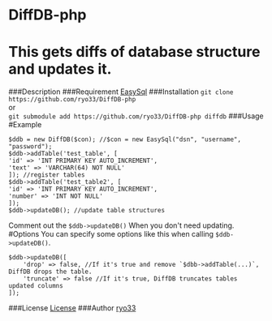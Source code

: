 # DiffDB-php
This gets diffs of database structure and updates it.  
====
###Description
###Requirement
[EasySql](https://github.com/ryo33/ryo33PHPlib)
###Installation
`git clone https://github.com/ryo33/DiffDB-php`  
or  
`git submodule add https://github.com/ryo33/DiffDB-php diffdb`
###Usage
#Example
```
$ddb = new DiffDB($con); //$con = new EasySql("dsn", "username", "password");
$ddb->addTable('test_table', [
'id' => 'INT PRIMARY KEY AUTO_INCREMENT',
'text' => 'VARCHAR(64) NOT NULL'
]); //register tables
$ddb->addTable('test_table2', [
'id' => 'INT PRIMARY KEY AUTO_INCREMENT',
'number' => 'INT NOT NULL'
]);
$ddb->updateDB(); //update table structures
```
Comment out the `$ddb->updateDB()` When you don't need updating.  
#Options
You can specify some options like this when calling `$ddb->updateDB()`.  
```
$ddb->updateDB([
    'drop' => false, //If it's true and remove `$dbb->addTable(...)`, DiffDB drops the table.
    'truncate' => false //If it's true, DiffDB truncates tables updated columns
]);
```
###License
  [License](LICENSE)
###Author
  [ryo33](https://github.com/ryo33/ "ryo33's github page")

